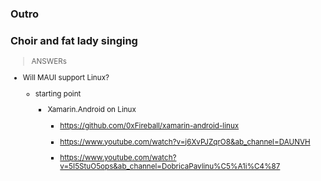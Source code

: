 ### Outro
### Choir and fat lady singing

<small>

> ANSWERs

*   Will MAUI support Linux?

    *   starting point

        *   Xamarin.Android on Linux

            *   https://github.com/0xFireball/xamarin-android-linux

            *   https://www.youtube.com/watch?v=j6XvPJZqrO8&ab_channel=DAUNVH

            *   https://www.youtube.com/watch?v=5I5StuO5ops&ab_channel=DobricaPavlinu%C5%A1i%C4%87

</small>